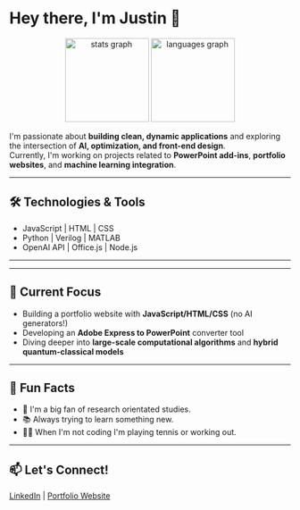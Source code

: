 # Hey there, I'm Justin 👋

<div align="center">
  <img src="https://github-readme-stats.vercel.app/api?username=justinpardo&hide_title=false&hide_rank=false&show_icons=true&include_all_commits=true&count_private=true&disable_animations=false&theme=kacho_ga&locale=en&hide_border=false" height="150" alt="stats graph"  />
  <img src="https://github-readme-stats.vercel.app/api/top-langs?username=justinpardo&locale=en&hide_title=false&layout=compact&card_width=320&langs_count=5&theme=kacho_ga&hide_border=false" height="150" alt="languages graph"  />
</div>

I'm passionate about **building clean, dynamic applications** and exploring the intersection of **AI, optimization, and front-end design**.  
Currently, I'm working on projects related to **PowerPoint add-ins**, **portfolio websites**, and **machine learning integration**.

---

## 🛠️ Technologies & Tools
- JavaScript | HTML | CSS
- Python | Verilog | MATLAB
- OpenAI API | Office.js | Node.js

---




---

## 🎯 Current Focus
- Building a portfolio website with **JavaScript/HTML/CSS** (no AI generators!)
- Developing an **Adobe Express to PowerPoint** converter tool
- Diving deeper into **large-scale computational algorithms** and **hybrid quantum-classical models**

---

## 🌱 Fun Facts
- 🎨 I'm a big fan of research orientated studies.
- 📚 Always trying to learn something new.
- 🏋️‍♂️ When I'm not coding I'm  playing tennis or working out.

---

## 📫 Let's Connect!
[LinkedIn](https://www.linkedin.com/in/your-link/) | [Portfolio Website](https://your-portfolio-link.com)

